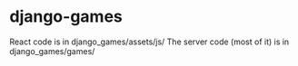 # django-games
React code is in django_games/assets/js/
The server code (most of it) is in django_games/games/
